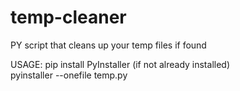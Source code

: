 # temp-cleaner

PY script that cleans up your temp files if found


USAGE:
pip install PyInstaller (if not already installed)\
pyinstaller --onefile temp.py
